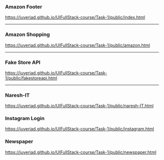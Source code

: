 ### Amazon Footer
https://juveriad.github.io/UIFullStack-course/Task-1/public/index.html
<hr>

### Amazon Shopping
https://juveriad.github.io/UIFullStack-course/Task-1/public/amazon.html
<hr>

### Fake Store API

https://juveriad.github.io/UIFullStack-course/Task-1/public/fakestoreapi.html
<hr>

### Naresh-IT
https://juveriad.github.io/UIFullStack-course/Task-1/public/naresh-IT.html

### Instagram Login
https://juveriad.github.io/UIFullStack-course/Task-1/public/instagram.html

### Newspaper
https://juveriad.github.io/UIFullStack-course/Task-1/public/newspaper.html
